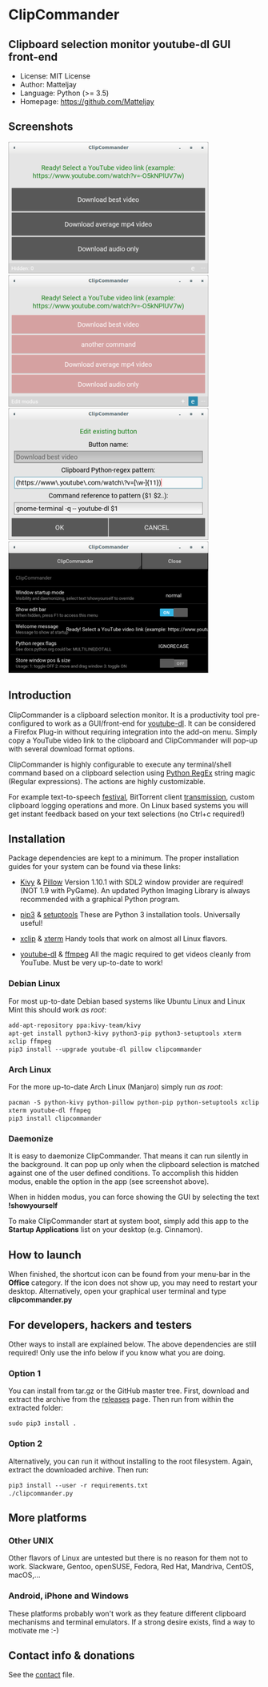 # ClipCommander
## Clipboard selection monitor youtube-dl GUI front-end

- License: MIT License
- Author: Matteljay
- Language: Python (>= 3.5)
- Homepage: https://github.com/Matteljay


## Screenshots

![](https://github.com/Matteljay/clipcommander/blob/master/screenshots/01_selected.png)
![](https://github.com/Matteljay/clipcommander/blob/master/screenshots/02_edit_modus.png)
![](https://github.com/Matteljay/clipcommander/blob/master/screenshots/03_button_edit.png)
![](https://github.com/Matteljay/clipcommander/blob/master/screenshots/04_settings.png)


## Introduction

ClipCommander is a clipboard selection monitor. It is a productivity tool pre-configured
to work as a GUI/front-end for [youtube-dl](https://rg3.github.io/youtube-dl/).
It can be considered a Firefox Plug-in without requiring integration into the add-on menu.
Simply copy a YouTube video link to the clipboard and ClipCommander will pop-up with several download format options.

ClipCommander is highly configurable to execute any terminal/shell
command based on a clipboard selection using [Python RegEx](https://docs.python.org/3/howto/regex.html)
string magic (Regular expressions). The actions are highly customizable.

For example text-to-speech [festival](http://www.cstr.ed.ac.uk/projects/festival/),
BitTorrent client [transmission](https://transmissionbt.com/), custom clipboard logging operations and more.
On Linux based systems you will get instant feedback based on your text selections (no Ctrl+c required!)


## Installation

Package dependencies are kept to a minimum. The proper installation guides
for your system can be found via these links:

- [Kivy](https://kivy.org/doc/stable/installation/installation.html) & [Pillow](https://python-pillow.org/)
Version 1.10.1 with SDL2 window provider are required! (NOT 1.9 with PyGame).
An updated Python Imaging Library is always recommended with a graphical Python program.

- [pip3](https://github.com/pypa/pip) & [setuptools](https://github.com/pypa/setuptools)
These are Python 3 installation tools. Universally useful!

- [xclip](https://github.com/astrand/xclip) & [xterm](https://invisible-island.net/xterm/)
Handy tools that work on almost all Linux flavors.

- [youtube-dl](https://rg3.github.io/youtube-dl/) & [ffmpeg](https://ffmpeg.org/)
All the magic required to get videos cleanly from YouTube. Must be very up-to-date to work!

### Debian Linux

For most up-to-date Debian based systems like Ubuntu Linux and Linux Mint this should work *as root*:

    add-apt-repository ppa:kivy-team/kivy
    apt-get install python3-kivy python3-pip python3-setuptools xterm xclip ffmpeg
    pip3 install --upgrade youtube-dl pillow clipcommander

### Arch Linux

For the more up-to-date Arch Linux (Manjaro) simply run *as root*:

    pacman -S python-kivy python-pillow python-pip python-setuptools xclip xterm youtube-dl ffmpeg
    pip3 install clipcommander

### Daemonize

It is easy to daemonize ClipCommander. That means it can run silently in the background. It can pop up
only when the clipboard selection is matched against one of the user defined conditions.
To accomplish this hidden modus, enable the option in the app (see screenshot above).

When in hidden modus, you can force showing the GUI by selecting the text **!showyourself**

To make ClipCommander start at system boot, simply add this app to the **Startup Applications**
list on your desktop (e.g. Cinnamon).


## How to launch

When finished, the shortcut icon can be found from your menu-bar in the **Office** category.
If the icon does not show up, you may need to restart your desktop.
Alternatively, open your graphical user terminal and type **clipcommander.py**


## For developers, hackers and testers

Other ways to install are explained below. The above dependencies are still required!
Only use the info below if you know what you are doing.

### Option 1

You can install from tar.gz or the GitHub master tree.
First, download and extract the archive from the [releases](https://github.com/Matteljay/clipcommander/releases) page.
Then run from within the extracted folder:

    sudo pip3 install .

### Option 2

Alternatively, you can run it without installing to the root
filesystem. Again, extract the downloaded archive. Then run:

    pip3 install --user -r requirements.txt
    ./clipcommander.py


## More platforms

### Other UNIX

Other flavors of Linux are untested but there is no reason for them
not to work. Slackware, Gentoo, openSUSE, Fedora, Red Hat, Mandriva, CentOS, macOS,...

### Android, iPhone and Windows

These platforms probably won't work as they feature different clipboard
mechanisms and terminal emulators. If a strong desire exists, find a way to
motivate me :-)


## Contact info & donations

See the [contact](https://github.com/Matteljay/clipcommander/blob/master/CONTACT.md) file.



